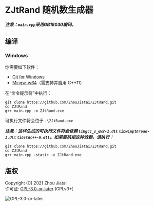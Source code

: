 # ZJtRand 随机数生成器

***注意：`main.cpp`采用GB18030编码。***

## 编译

### Windows

你需要如下软件：
* [Git for Windows](https://gitforwindows.org/)  
* [Mingw-w64](http://www.mingw-w64.org/doku.php)（需支持并启用 C++11）  

在“命令提示符”中执行：

    git clone https://github.com/ZhouJiatai/ZJtRand.git
    cd ZJtRand
    g++ main.cpp -o ZJtRand.exe

可执行文件将会位于 `.\ZJtRand.exe`

***注意：这样生成的可执行文件将会依赖 `libgcc_s_dw2-1.dll` `libwinpthread-1.dll` `libstdc++-6.dll`。如果要抗拒这种依赖，请执行：***

    git clone https://github.com/ZhouJiatai/ZJtRand.git
    cd ZJtRand
    g++ main.cpp -static -o ZJtRand.exe

## 版权

Copyright (C) 2021 Zhou Jiatai  
许可证: [GPL-3.0-or-later](https://github.com/ZhouJiatai/ZJtRand/blob/main/COPYING.txt) (GPLv3+)

![GPL-3.0-or-later](http://www.gnu.org/graphics/gplv3-or-later-sm.png)  
